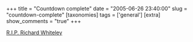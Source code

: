 +++
title = "Countdown complete"
date = "2005-06-26 23:40:00"
slug = "countdown-complete"
[taxonomies]
tags = ['general']
[extra]
show_comments = "true"
+++

[R.I.P. Richard Whiteley](http://news.bbc.co.uk/1/hi/entertainment/tv_and_radio/4625119.stm " Presenter Richard Whiteley dies")
